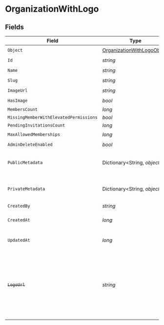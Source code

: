 # OrganizationWithLogo


## Fields

| Field                                                                                                                   | Type                                                                                                                    | Required                                                                                                                | Description                                                                                                             | Example                                                                                                                 |
| ----------------------------------------------------------------------------------------------------------------------- | ----------------------------------------------------------------------------------------------------------------------- | ----------------------------------------------------------------------------------------------------------------------- | ----------------------------------------------------------------------------------------------------------------------- | ----------------------------------------------------------------------------------------------------------------------- |
| `Object`                                                                                                                | [OrganizationWithLogoObject](../../Models/Components/OrganizationWithLogoObject.md)                                     | :heavy_check_mark:                                                                                                      | N/A                                                                                                                     | organization                                                                                                            |
| `Id`                                                                                                                    | *string*                                                                                                                | :heavy_check_mark:                                                                                                      | N/A                                                                                                                     | org_123                                                                                                                 |
| `Name`                                                                                                                  | *string*                                                                                                                | :heavy_check_mark:                                                                                                      | N/A                                                                                                                     | Acme Corp                                                                                                               |
| `Slug`                                                                                                                  | *string*                                                                                                                | :heavy_check_mark:                                                                                                      | N/A                                                                                                                     | acme-corp                                                                                                               |
| `ImageUrl`                                                                                                              | *string*                                                                                                                | :heavy_check_mark:                                                                                                      | N/A                                                                                                                     | https://example.com/image_url.png                                                                                       |
| `HasImage`                                                                                                              | *bool*                                                                                                                  | :heavy_check_mark:                                                                                                      | N/A                                                                                                                     | true                                                                                                                    |
| `MembersCount`                                                                                                          | *long*                                                                                                                  | :heavy_minus_sign:                                                                                                      | N/A                                                                                                                     | 150                                                                                                                     |
| `MissingMemberWithElevatedPermissions`                                                                                  | *bool*                                                                                                                  | :heavy_minus_sign:                                                                                                      | N/A                                                                                                                     |                                                                                                                         |
| `PendingInvitationsCount`                                                                                               | *long*                                                                                                                  | :heavy_minus_sign:                                                                                                      | N/A                                                                                                                     |                                                                                                                         |
| `MaxAllowedMemberships`                                                                                                 | *long*                                                                                                                  | :heavy_check_mark:                                                                                                      | N/A                                                                                                                     | 300                                                                                                                     |
| `AdminDeleteEnabled`                                                                                                    | *bool*                                                                                                                  | :heavy_check_mark:                                                                                                      | N/A                                                                                                                     | true                                                                                                                    |
| `PublicMetadata`                                                                                                        | Dictionary<String, *object*>                                                                                            | :heavy_check_mark:                                                                                                      | N/A                                                                                                                     | {<br/>"public_info": "Info visible to everyone"<br/>}                                                                   |
| `PrivateMetadata`                                                                                                       | Dictionary<String, *object*>                                                                                            | :heavy_minus_sign:                                                                                                      | N/A                                                                                                                     | {<br/>"internal_use_only": "Sensitive data"<br/>}                                                                       |
| `CreatedBy`                                                                                                             | *string*                                                                                                                | :heavy_minus_sign:                                                                                                      | N/A                                                                                                                     | user_123456                                                                                                             |
| `CreatedAt`                                                                                                             | *long*                                                                                                                  | :heavy_check_mark:                                                                                                      | Unix timestamp of creation.<br/>                                                                                        | 1625078400                                                                                                              |
| `UpdatedAt`                                                                                                             | *long*                                                                                                                  | :heavy_check_mark:                                                                                                      | Unix timestamp of last update.<br/>                                                                                     | 1625164800                                                                                                              |
| ~~`LogoUrl`~~                                                                                                           | *string*                                                                                                                | :heavy_minus_sign:                                                                                                      | : warning: ** DEPRECATED **: This will be removed in a future release, please migrate away from it as soon as possible. | https://example.com/logo_url.png                                                                                        |